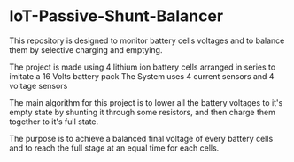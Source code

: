 # IoT-Passive-Shunt-Balancer
This repository is designed to monitor battery cells voltages and to balance them by selective charging and emptying.

The project is made using 4 lithium ion battery cells arranged in series to imitate a 16 Volts battery pack
The System uses 4 current sensors and 4 voltage sensors

The main algorithm for this project is to lower all the battery voltages to it's empty state by shunting it through some resistors, and then charge them together 
to it's full state.

The purpose is to achieve a balanced final voltage of every battery cells and to reach the full stage at an equal time for each cells.
